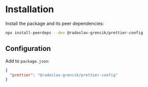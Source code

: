 # Installation

Install the package and its peer dependencies:

```bash
npx install-peerdeps --dev @radoslav-grencik/prettier-config
```

## Configuration

Add to `package.json`:

```json
{
  "prettier": "@radoslav-grencik/prettier-config"
}
```
